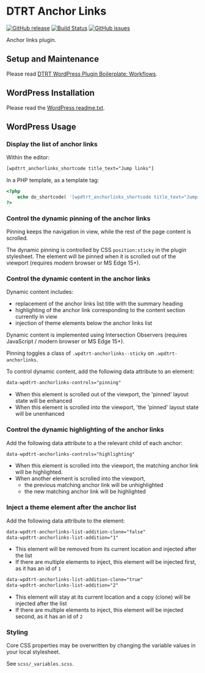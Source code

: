 # DTRT Anchor Links

[![GitHub release](https://img.shields.io/github/v/tag/dotherightthing/wpdtrt-anchorlinks)](https://github.com/dotherightthing/wpdtrt-anchorlinks/releases) [![Build Status](https://github.com/dotherightthing/wpdtrt-anchorlinks/workflows/Build%20and%20release%20if%20tagged/badge.svg)](https://github.com/dotherightthing/wpdtrt-anchorlinks/actions?query=workflow%3A%22Build+and+release+if+tagged%22) [![GitHub issues](https://img.shields.io/github/issues/dotherightthing/wpdtrt-anchorlinks.svg)](https://github.com/dotherightthing/wpdtrt-anchorlinks/issues)

Anchor links plugin.

## Setup and Maintenance

Please read [DTRT WordPress Plugin Boilerplate: Workflows](https://github.com/dotherightthing/wpdtrt-plugin-boilerplate/wiki/Workflows).

## WordPress Installation

Please read the [WordPress readme.txt](readme.txt).

## WordPress Usage

### Display the list of anchor links

Within the editor:

```txt
[wpdtrt_anchorlinks_shortcode title_text="Jump links"]
```

In a PHP template, as a template tag:

```php
<?php
    echo do_shortcode( '[wpdtrt_anchorlinks_shortcode title_text="Jump links"]' );
?>
```

### Control the dynamic pinning of the anchor links

Pinning keeps the navigation in view, while the rest of the page content is scrolled.

The dynamic pinning is controlled by CSS `position:sticky` in the plugin stylesheet. The element will be pinned when it is scrolled out of the viewport (requires modern browser or MS Edge 15+).

### Control the dynamic content in the anchor links

Dynamic content includes:

* replacement of the anchor links list title with the summary heading
* highlighting of the anchor link corresponding to the content section currently in view
* injection of theme elements below the anchor links list

Dynamic content is implemented using Intersection Observers (requires JavaScript / modern browser or MS Edge 15+).

Pinning toggles a class of `.wpdtrt-anchorlinks--sticky` on `.wpdtrt-anchorlinks`.

To control dynamic content, add the following data attribute to an element:

```html
data-wpdtrt-anchorlinks-controls="pinning"
```

* When this element is scrolled out of the viewport, the 'pinned' layout state will be enhanced
* When this element is scrolled into the viewport, 'the 'pinned' layout state will be unenhanced

### Control the dynamic highlighting of the anchor links

Add the following data attribute to a the relevant child of each anchor:

```html
data-wpdtrt-anchorlinks-controls="highlighting"
```

* When this element is scrolled into the viewport, the matching anchor link will be highlighted.
* When another element is scrolled into the viewport,
  * the previous matching anchor link will be unhighlighted
  * the new matching anchor link will be highlighted

### Inject a theme element after the anchor list

Add the following data attribute to the element:

```html
data-wpdtrt-anchorlinks-list-addition-clone="false"
data-wpdtrt-anchorlinks-list-addition="1"
```

* This element will be removed from its current location and injected after the list
* If there are multiple elements to inject, this element will be injected first, as it has an id of `1`

```html
data-wpdtrt-anchorlinks-list-addition-clone="true"
data-wpdtrt-anchorlinks-list-addition="2"
```

* This element will stay at its current location and a copy (clone) will be injected after the list
* If there are multiple elements to inject, this element will be injected second, as it has an id of `2`

### Styling

Core CSS properties may be overwritten by changing the variable values in your local stylesheet.

See `scss/_variables.scss`.
